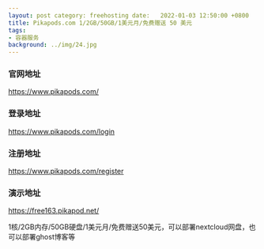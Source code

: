 ```yaml
---
layout: post category: freehosting date:   2022-01-03 12:50:00 +0800
title: Pikapods.com 1/2GB/50GB/1美元月/免费赠送 50 美元
tags:
- 容器服务
background: ../img/24.jpg
---
```



### 官网地址
https://www.pikapods.com/

### 登录地址
https://www.pikapods.com/login

### 注册地址
https://www.pikapods.com/register

### 演示地址
https://free163.pikapod.net/


1核/2GB内存/50GB硬盘/1美元月/免费赠送50美元，可以部署nextcloud网盘，也可以部署ghost博客等